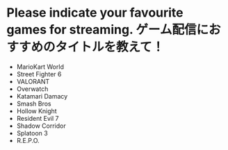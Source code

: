 # Please indicate your favourite games for streaming. ゲーム配信におすすめのタイトルを教えて！

- MarioKart World
- Street Fighter 6
- VALORANT
- Overwatch
- Katamari Damacy
- Smash Bros
- Hollow Knight
- Resident Evil 7
- Shadow Corridor
- Splatoon 3
- R.E.P.O.
